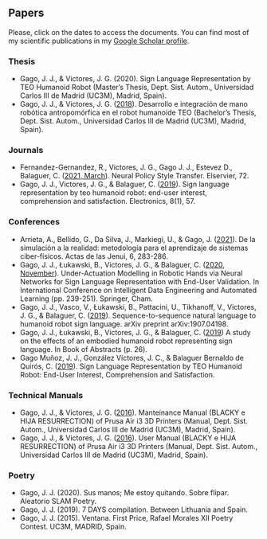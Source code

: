 ## Papers

Please, click on the dates to access the documents.
You can find most of my scientific publications in my [Google Scholar profile](https://scholar.google.es/citations?user=8wrwg4sAAAAJ&hl=es&authuser=1).

### Thesis
* Gago, J. J., & Victores, J. G. (2020). Sign Language Representation by TEO Humanoid Robot (Master’s Thesis, Dept. Sist. Autom., Universidad Carlos III de Madrid (UC3M), Madrid, Spain).
* Gago, J. J., & Victores, J. G. ([2018](https://e-archivo.uc3m.es/handle/10016/28297)). Desarrollo e integración de mano robótica antropomórfica en el robot humanoide TEO (Bachelor’s Thesis, Dept. Sist. Autom., Universidad Carlos III de Madrid (UC3M), Madrid, Spain).


### Journals
* Fernandez-Gernandez, R., Victores, J. G., Gago J. J., Estevez D., Balaguer, C. ([2021, March](https://www.sciencedirect.com/science/article/pii/S1389041721000838?via%3Dihub)). Neural Policy Style Transfer. Elservier, 72.
* Gago, J. J., Victores, J. G., & Balaguer, C. ([2019](https://www.mdpi.com/389670)). Sign language representation by teo humanoid robot: end-user interest, comprehension and satisfaction. Electronics, 8(1), 57.

### Conferences
* Arrieta, A., Bellido, G., Da Silva, J., Markiegi, U., & Gago, J. ([2021](http://jenui2021.hola-mundo.info/EC0060.pdf)). De la simulación a la realidad: metodología para el aprendizaje de sistemas ciber-físicos. Actas de las Jenui, 6, 283-286.
* Gago, J. J., Łukawski, B., Victores, J. G., & Balaguer, C. ([2020, November](https://link.springer.com/chapter/10.1007/978-3-030-62365-4_23)). Under-Actuation Modelling in Robotic Hands via Neural Networks for Sign Language Representation with End-User Validation. In International Conference on Intelligent Data Engineering and Automated Learning (pp. 239-251). Springer, Cham.
* Gago, J. J., Vasco, V., Łukawski, B., Pattacini, U., Tikhanoff, V., Victores, J. G., & Balaguer, C. ([2019](https://arxiv.org/abs/1907.04198)). Sequence-to-sequence natural language to humanoid robot sign language. arXiv preprint arXiv:1907.04198.
* Gago, J. J., Łukawski, B., Victores, J. G., & Balaguer, C. ([2019](https://calc.ff.cuni.cz/wp-content/uploads/sites/147/2019/05/GSWP19_book_of_abstracts-fin.pdf#page=30)) A study on the effects of an embodied humanoid robot representing sign language. In Book of Abstracts (p. 26).
* Gago Muñoz, J. J., González Víctores, J. C., & Balaguer Bernaldo de Quirós, C. ([2019](https://e-archivo.uc3m.es/handle/10016/28159)). Sign Language Representation by TEO Humanoid Robot: End-User Interest, Comprehension and Satisfaction.


### Technical Manuals

* Gago, J. J., & Victores, J. G. ([2016](https://asrob-uc3m.gitbooks.io/impresoras-maintenance-manual-i3/content/)). Manteinance Manual (BLACKY e HIJA RESURRECTION) of Prusa Air i3 3D Printers (Manual, Dept. Sist. Autom., Universidad Carlos III de Madrid (UC3M), Madrid, Spain).
* Gago, J. J., & Victores, J. G. ([2016](https://asrob-uc3m.gitbooks.io/impresoras-user-manual-i3/content/)). User Manual (BLACKY e HIJA RESURRECTION) of Prusa Air i3 3D Printers (Manual, Dept. Sist. Autom., Universidad Carlos III de Madrid (UC3M), Madrid, Spain).


### Poetry

* Gago, J. J. (2020). Sus manos; Me estoy quitando. Sobre flipar. Aleatorio SLAM Poetry.
* Gago, J. J. (2019). 7 DAYS compilation. Between Lithuania and Spain.
* Gago, J. J. (2015). Ventana. First Price, Rafael Morales XII Poetry Contest. UC3M, MADRID, Spain.
